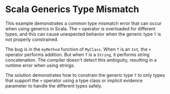 # Scala Generics Type Mismatch
This example demonstrates a common type mismatch error that can occur when using generics in Scala. The `+` operator is overloaded for different types, and this can cause unexpected behavior when the generic type `T` is not properly constrained.

The bug is in the `myMethod` function of `MyClass`. When `T` is an `Int`, the `+` operator performs addition. But when `T` is a `String`, it performs string concatenation.  The compiler doesn't detect this ambiguity, resulting in a runtime error when using strings.

The solution demonstrates how to constrain the generic type `T` to only types that support the `+` operator using a type class or implicit evidence parameter to handle the different types safely.